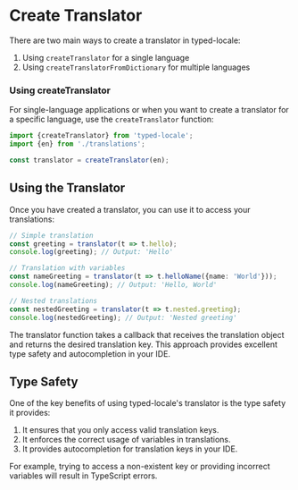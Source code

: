 # Create Translator

There are two main ways to create a translator in typed-locale:

1. Using `createTranslator` for a single language
2. Using `createTranslatorFromDictionary` for multiple languages

### Using createTranslator

For single-language applications or when you want to create a translator for a specific language, use the `createTranslator` function:

```typescript
import {createTranslator} from 'typed-locale';
import {en} from './translations';

const translator = createTranslator(en);
```

## Using the Translator

Once you have created a translator, you can use it to access your translations:

```typescript
// Simple translation
const greeting = translator(t => t.hello);
console.log(greeting); // Output: 'Hello'

// Translation with variables
const nameGreeting = translator(t => t.helloName({name: 'World'}));
console.log(nameGreeting); // Output: 'Hello, World'

// Nested translations
const nestedGreeting = translator(t => t.nested.greeting);
console.log(nestedGreeting); // Output: 'Nested greeting'
```

The translator function takes a callback that receives the translation object and returns the desired translation key. This approach provides excellent type safety and autocompletion in your IDE.

## Type Safety

One of the key benefits of using typed-locale's translator is the type safety it provides:

1. It ensures that you only access valid translation keys.
2. It enforces the correct usage of variables in translations.
3. It provides autocompletion for translation keys in your IDE.

For example, trying to access a non-existent key or providing incorrect variables will result in TypeScript errors.
